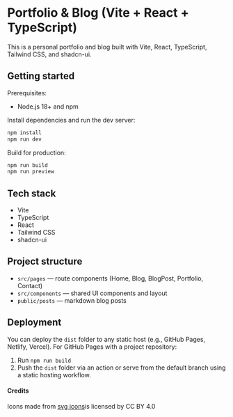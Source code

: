 # Portfolio & Blog (Vite + React + TypeScript)

This is a personal portfolio and blog built with Vite, React, TypeScript, Tailwind CSS, and shadcn-ui.

## Getting started

Prerequisites:

- Node.js 18+ and npm

Install dependencies and run the dev server:

```sh
npm install
npm run dev
```

Build for production:

```sh
npm run build
npm run preview
```

## Tech stack

- Vite
- TypeScript
- React
- Tailwind CSS
- shadcn-ui

## Project structure

- `src/pages` — route components (Home, Blog, BlogPost, Portfolio, Contact)
- `src/components` — shared UI components and layout
- `public/posts` — markdown blog posts

## Deployment

You can deploy the `dist` folder to any static host (e.g., GitHub Pages, Netlify, Vercel). For GitHub Pages with a project repository:

1. Run `npm run build`
2. Push the `dist` folder via an action or serve from the default branch using a static hosting workflow.


#### Credits
<div>Icons made from <a href="https://www.onlinewebfonts.com/icon">svg icons</a>is licensed by CC BY 4.0</div>